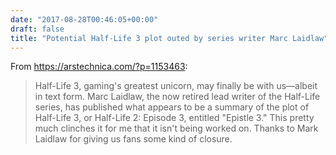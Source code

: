 ```yaml
---
date: "2017-08-28T00:46:05+00:00"
draft: false
title: "Potential Half-Life 3 plot outed by series writer Marc Laidlaw"
---
```

From https://arstechnica.com/?p=1153463:

>Half-Life 3, gaming's greatest unicorn, may finally be with us—albeit in text form. Marc Laidlaw, the now retired lead writer of the Half-Life series, has published what appears to be a summary of the plot of Half-Life 3, or Half-Life 2: Episode 3, entitled "Epistle 3." This pretty much clinches it for me that it isn't being worked on. Thanks to Mark Laidlaw for giving us fans some kind of closure.
